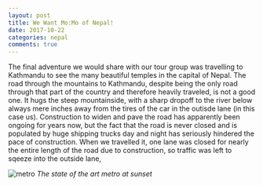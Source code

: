 ```yaml
---
layout: post
title: We Want Mo:Mo of Nepal!
date: 2017-10-22
categories: nepal
comments: true
---
```


The final adventure we would share with our tour group was travelling to Kathmandu to see the many beautiful temples in the capital of Nepal.  The road through the mountains to Kathmandu, despite being the only road through that part of the country and therefore heavily traveled, is not a good one.  It hugs the steep mountainside, with a sharp dropoff to the river below always mere inches away from the tires of the car in the outisde lane (in this case us).  Construction to widen and pave the road has apparently been ongoing for years now, but the fact that the road is never closed and is populated by huge shipping trucks day and night has seriously hindered the pace of construction.  When we travelled it, one lane was closed for nearly the entire length of the road due to construction, so traffic was left to sqeeze into the outside lane,


![metro](/images/thumbs/india/IMG_20171002_175142.jpg)
*The state of the art metro at sunset*

